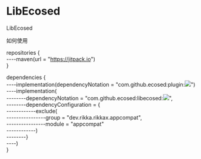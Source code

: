 # LibEcosed
LibEcosed

如何使用

repositories {  
----maven(url = "https://jitpack.io")  
}

dependencies {  
----implementation(dependencyNotation = "com.github.ecosed:plugin:[![](https://jitpack.io/v/ecosed/plugin.svg)](https://jitpack.io/#ecosed/plugin)")  
----implementation(  
--------dependencyNotation = "com.github.ecosed:libecosed:[![](https://jitpack.io/v/ecosed/libecosed.svg)](https://jitpack.io/#ecosed/libecosed)",  
--------dependencyConfiguration = {  
------------exclude(  
----------------group = "dev.rikka.rikkax.appcompat",  
----------------module = "appcompat"  
------------)  
--------}  
----)  
}